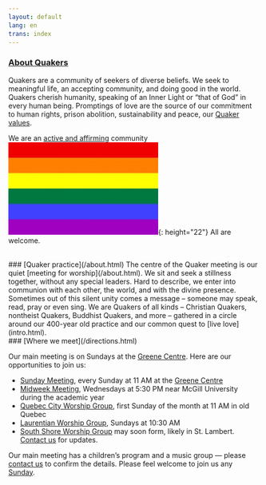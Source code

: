 ```yaml
---
layout: default
lang: en
trans: index
---
```

 
### [About Quakers](/about.html)

Quakers are a community of seekers of diverse beliefs. We seek to meaningful life, an accepting community, and doing good in the world. Quakers cherish humanity, speaking of an Inner Light or “that of God” in every human being. Promptings of love are the source of our commitment to human rights, prison abolition, sustainability and peace, our [Quaker values](/intro.html).

We are an [active and affirming](/intro.html) community ![Rainbow flag](/assets/images/Rainbow-Flag.jpg){: height="22"} All are welcome.

<br>
### [Quaker practice](/about.html)
The centre of the Quaker meeting is our quiet [meeting for worship](/about.html). We sit and seek a stillness together, without any special leaders. Hard to describe, we enter into communion with each other, the world, and with the divine presence. Sometimes out of this silent unity comes a message – someone may speak, read, pray or even sing. We are Quakers of all kinds – Christian Quakers, nontheist Quakers, Buddhist Quakers, and more – gathered in a circle around our 400-year old practice and our common quest to [live love](intro.html).

<br>
### [Where we meet](/directions.html)

Our main meeting is on Sundays at the [Greene Centre](/directions.html). Here are our opportunities to join us: 
* [Sunday Meeting](directions.html), every Sunday at 11 AM at the [Greene Centre](/directions.html)
* [Midweek Meeting](midweek.html), Wednesdays at 5:30 PM near McGill University during the academic year
* [Quebec City Worship Group](quebec.html), first Sunday of the month at 11 AM in old Quebec
* [Laurentian Worship Group](laurentians.html), Sundays at 10:30 AM
* [South Shore Worship Group](south_shore.html) may soon form, likely in St. Lambert. [Contact us](/contact.html) for updates.

Our main meeting has a children’s program and a music group — please [contact us](/contact.html) to confirm the details. Please feel welcome to join us any [Sunday](/directions.html).
